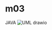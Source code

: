 # m03
JAVA
![UML drawio](https://github.com/janPiMargalef/m03/assets/120336452/9626fe4b-d42c-4328-9cd6-02665477c65e)

